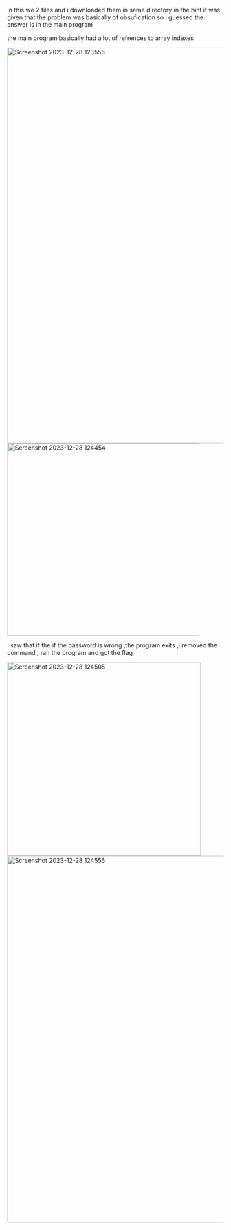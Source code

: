 in this we 2 files and i downloaded them in same directory
in the hint it was given that the problem was basically of obsufication
so i guessed the answer is in the main program 

the main program basically had a lot of refrences to array indexes 

<img width="919" alt="Screenshot 2023-12-28 123556" src="https://github.com/lakshittandon/cryptonite/assets/143540406/b4b6ba87-a405-475b-a09b-5b00ff8c156b">



<img width="447" alt="Screenshot 2023-12-28 124454" src="https://github.com/lakshittandon/cryptonite/assets/143540406/57d49cdb-e70f-4180-9745-ebb2809cb02c">


i saw that if the if the password is wrong ,the program exits ,i removed the command , ran the program and got the flag


<img width="450" alt="Screenshot 2023-12-28 124505" src="https://github.com/lakshittandon/cryptonite/assets/143540406/a8e97019-2782-4085-bf87-3b8dfe0ed0c9">



<img width="852" alt="Screenshot 2023-12-28 124556" src="https://github.com/lakshittandon/cryptonite/assets/143540406/b691b7d1-baff-49d4-93e1-a5f9840ecabe">








